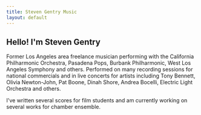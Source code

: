 ```yaml
---
title: Steven Gentry Music
layout: default
---
```


<section class="ftco-about img ftco-section ftco-no-pt ftco-no-pb" id="about-section">
    <div class="container-fluid px-0">
        <div class="row d-flex">
            <div class="col-md-6 d-flex">
                <div class="img d-flex align-self-stretch align-items-center js-fullheight" style="background-image:url({{ site.baseurl | prepend: site.url }}/images/about.png);">
                </div>
            </div>
            <div class="col-md-6 d-flex align-items-center">
                <div class="text px-4 pt-5 pt-md-0 px-md-4 pr-md-5 ftco-animate">
                    <h2 class="mb-4">Hello! I'm <span>Steven Gentry</span></h2>
                    <p>Former Los Angeles area freelance musician performing with the California Philharmonic Orchestra, Pasadena Pops, Burbank Philharmonic, West Los Angeles Symphony and others.  Performed on many recording sessions for national commercials and in live concerts for artists including Tony Bennett, Olivia Newton-John, Pat Boone, Dinah Shore, Andrea Bocelli, Electric Light Orchestra and others.
                     </p>
                     <P>
                     I've written several scores for film students and am currently working on several works for chamber ensemble.
                     </p>
                </div>
            </div>
        </div>
    </div>
</section>
